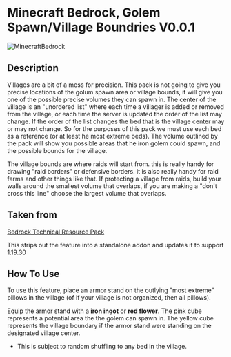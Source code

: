 # Minecraft Bedrock, Golem Spawn/Village Boundries V0.0.1

![MinecraftBedrock](https://img.shields.io/badge/MinecraftBedrock-1.19.30-orange)

## Description

Villages are a bit of a mess for precision. This pack is not going to give you precise locations of the golum spawn area or village bounds, it will give you one of the possible precise volumes they can spawn in. The center of the village is an "unordered list" where each time a villager is added or removed from the village, or each time the server is updated the order of the list may change. If the order of the list changes the bed that is the village center may or may not change. So for the purposes of this pack we must use each bed as a reference (or at least he most extreme beds). The volume outlined by the pack will show you possible areas that he iron golem could spawn, and the possible bounds for the village.

The village bounds are where raids will start from. this is really handy for drawing "raid borders" or defensive borders. it is also really handy for raid farms and other things like that. If protecting a village from raids, build your walls around the smallest volume that overlaps, if you are making a "don't cross this line" choose the largest volume that overlaps.

## Taken from

[Bedrock Technical Resource Pack](https://github.com/RavinMaddHatter/Bedrock-Technical-Resource-Pack)

This strips out the feature into a standalone addon and updates it to support 1.19.30

## How To Use

To use this feature, place an armor stand on the outlying "most extreme" pillows in the village (of if your village is not organized, then all pillows). 

Equip the armor stand with a **iron ingot** or **red flower**. The pink cube represents a potential area the the golem can spawn in. The yellow cube represents the village boundary if the armor stand were standing on the designated village center.

* This is subject to random shuffling to any bed in the village.
